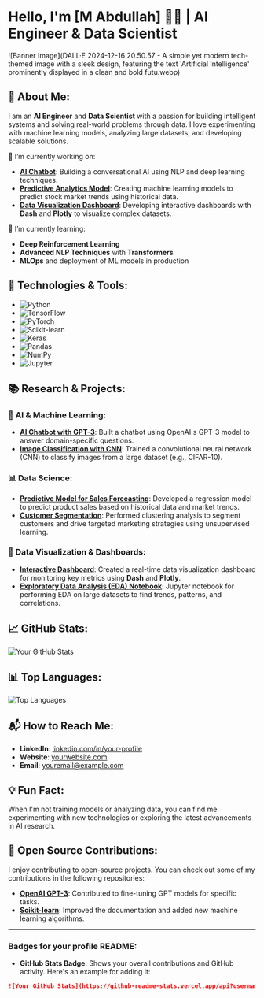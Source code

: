 # Hello, I'm [M Abdullah] 👨‍💻 | AI Engineer & Data Scientist

![Banner Image](DALL·E 2024-12-16 20.50.57 - A simple yet modern tech-themed image with a sleek design, featuring the text 'Artificial Intelligence' prominently displayed in a clean and bold futu.webp)

## 🚀 About Me:
I am an **AI Engineer** and **Data Scientist** with a passion for building intelligent systems and solving real-world problems through data. I love experimenting with machine learning models, analyzing large datasets, and developing scalable solutions.

🔭 I’m currently working on:
- **[AI Chatbot](link-to-project)**: Building a conversational AI using NLP and deep learning techniques.
- **[Predictive Analytics Model](link-to-project)**: Creating machine learning models to predict stock market trends using historical data.
- **[Data Visualization Dashboard](link-to-project)**: Developing interactive dashboards with **Dash** and **Plotly** to visualize complex datasets.

🌱 I’m currently learning:
- **Deep Reinforcement Learning**
- **Advanced NLP Techniques** with **Transformers**
- **MLOps** and deployment of ML models in production

## 🔧 Technologies & Tools:
- ![Python](https://img.shields.io/badge/Python-3776AB?style=flat&logo=python&logoColor=white)
- ![TensorFlow](https://img.shields.io/badge/TensorFlow-FF6F00?style=flat&logo=tensorflow&logoColor=white)
- ![PyTorch](https://img.shields.io/badge/PyTorch-EE4C2C?style=flat&logo=pytorch&logoColor=white)
- ![Scikit-learn](https://img.shields.io/badge/scikit--learn-F7931E?style=flat&logo=scikit-learn&logoColor=white)
- ![Keras](https://img.shields.io/badge/Keras-FF4F00?style=flat&logo=keras&logoColor=white)
- ![Pandas](https://img.shields.io/badge/Pandas-150458?style=flat&logo=pandas&logoColor=white)
- ![NumPy](https://img.shields.io/badge/NumPy-013243?style=flat&logo=numpy&logoColor=white)
- ![Jupyter](https://img.shields.io/badge/Jupyter-F37626?style=flat&logo=jupyter&logoColor=white)

## 📚 Research & Projects:
### 🧠 **AI & Machine Learning**:
- **[AI Chatbot with GPT-3](link-to-project)**: Built a chatbot using OpenAI's GPT-3 model to answer domain-specific questions.
- **[Image Classification with CNN](link-to-project)**: Trained a convolutional neural network (CNN) to classify images from a large dataset (e.g., CIFAR-10).

### 📊 **Data Science**:
- **[Predictive Model for Sales Forecasting](link-to-project)**: Developed a regression model to predict product sales based on historical data and market trends.
- **[Customer Segmentation](link-to-project)**: Performed clustering analysis to segment customers and drive targeted marketing strategies using unsupervised learning.

### 🔗 **Data Visualization & Dashboards**:
- **[Interactive Dashboard](link-to-project)**: Created a real-time data visualization dashboard for monitoring key metrics using **Dash** and **Plotly**.
- **[Exploratory Data Analysis (EDA) Notebook](link-to-project)**: Jupyter notebook for performing EDA on large datasets to find trends, patterns, and correlations.

## 📈 GitHub Stats:
![Your GitHub Stats](https://github-readme-stats.vercel.app/api?username=yourusername&show_icons=true&hide_title=true&hide=prs&count_private=true&hide_border=true)

## 📊 Top Languages:
![Top Languages](https://github-readme-stats.vercel.app/api/top-langs/?username=yourusername&layout=compact&langs_count=10&hide=html,css)

## 📬 How to Reach Me:
- **LinkedIn**: [linkedin.com/in/your-profile](https://www.linkedin.com/in/your-profile)
- **Website**: [yourwebsite.com](https://www.yourwebsite.com)
- **Email**: [youremail@example.com](mailto:youremail@example.com)

## 💡 Fun Fact:
When I'm not training models or analyzing data, you can find me experimenting with new technologies or exploring the latest advancements in AI research. 

## 🚀 Open Source Contributions:
I enjoy contributing to open-source projects. You can check out some of my contributions in the following repositories:
- **[OpenAI GPT-3](link-to-contribution)**: Contributed to fine-tuning GPT models for specific tasks.
- **[Scikit-learn](link-to-contribution)**: Improved the documentation and added new machine learning algorithms.

---

### Badges for your profile README:
- **GitHub Stats Badge**: Shows your overall contributions and GitHub activity. Here's an example for adding it:
  
```markdown
![Your GitHub Stats](https://github-readme-stats.vercel.app/api?username=yourusername&show_icons=true&hide_title=true&hide=prs&count_private=true&hide_border=true)
